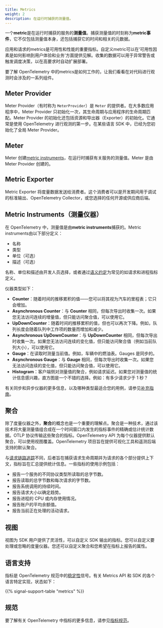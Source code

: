 ```yaml
---
title: Metrics
weight: 2
description: 在运行时捕获的测量值。
---
```


一个**metric**是在运行时捕获的服务的**测量值**。捕获测量值的时刻称为**metric事件**，它不仅包括测量值本身，还包括捕获它的时间和相关的元数据。

应用和请求的metrics是可用性和性能的重要指标。自定义metric可以在‘可用性因素是如何影响到用户体验和业务’方面提供见解。收集的数据可以用于异常警告或触发调度决策，以在高要求时自动扩展部署。

要了解 OpenTelemetry 中的metrics是如何工作的，让我们看看在对代码进行观测时会涉及的一系列组件。

## Meter Provider

Meter Provider（有时称为 `MeterProvider`）是 `Meter` 的提供者。在大多数应用程序中，Meter Provider 只初始化一次，其生命周期与应用程序的生命周期匹配。Meter Provider 的初始化还包括资源和导出器（Exporter）的初始化。它通常是使用 OpenTelemetry 进行观测的第一步。在某些语言 SDK 中，已经为您初始化了全局 Meter Provider。

## Meter

Meter 创建[metric instruments](#metric-instruments)，在运行时捕获有关服务的测量值。Meter 是由 Meter Provider 创建的。

## Metric Exporter

Metric Exporter 将度量数据发送给消费者。这个消费者可以是开发期间用于调试的标准输出、OpenTelemetry Collector，或您选择的任何开源或供应商后端。

## Metric Instruments（测量仪器）

在 OpenTelemetry 中，测量值是由**metric instruments**捕获的。Metric instruments由以下部分定义：

- 名称
- 类型
- 单位（可选）
- 描述（可选）

名称、单位和描述由开发人员选择，或者通过[语义约定](/docs/specs/semconv/general/metrics/)为常见的如请求和进程指标定义。

仪器类型如下：

- **Counter**：随着时间的推移累积的值——您可以将其视为汽车的里程表；它只会增加。
- **Asynchronous Counter**：与 **Counter** 相同，但每次导出时收集一次。如果您无法访问连续的增量值，但只能访问聚合值，可以使用它。
- **UpDownCounter**：随着时间的推移累积的值，但也可以再次下降。例如，队列长度会随着队列中工作项的数量而增加和减少。
- **Asynchronous UpDownCounter**：与 **UpDownCounter** 相同，但每次导出时收集一次。如果您无法访问连续的变化值，但只能访问聚合值（例如当前队列大小），可以使用它。
- **Gauge**：在读取时测量当前值。例如，车辆中的燃油表。Gauges 是同步的。
- **Asynchronous Gauge**：与 **Gauge** 相同，但每次导出时收集一次。如果您无法访问连续的变化值，但只能访问聚合值，可以使用它。
- **Histogram**：客户端侧对测量值的聚合，例如请求延迟。如果您对测量值的统计信息感兴趣，直方图是一个不错的选择。例如：有多少请求少于 1 秒？

有关同步和异步仪器的更多信息，以及哪种类型最适合您的用例，请参见[补充指南](/docs/specs/otel/metrics/supplementary-guidelines/)。

## 聚合

除了度量仪器之外，**聚合**的概念也是一个重要的理解点。聚合是一种技术，通过该技术将大量测量值组合成在一个时间窗口内发生的指标事件的精确或估计统计数据。OTLP 协议传输这些聚合的指标。OpenTelemetry API 为每个仪器提供默认聚合，可以使用视图覆盖。OpenTelemetry 项目旨在提供可视化工具和遥测后端支持的默认聚合。

与[请求链路追踪](../traces/)不同，后者旨在捕获请求生命周期并为请求的各个部分提供上下文，指标旨在汇总提供统计信息。一些指标的使用示例包括：

- 报告一个服务的不同协议类型所读取的总字节数。
- 报告读取的总字节数和每次请求的字节数。
- 报告系统调用的持续时间。
- 报告请求大小以确定趋势。
- 报告进程的 CPU 或内存使用情况。
- 报告账户的平均余额值。
- 报告当前正在处理的活动请求。

## 视图

视图为 SDK 用户提供了灵活性，可以自定义 SDK 输出的指标。您可以自定义要处理或忽略的度量仪器。您还可以自定义聚合和您希望在指标上报告的属性。

## 语言支持

指标是 OpenTelemetry 规范中的[稳定性](/docs/specs/otel/versioning-and-stability/#stable)信号。有关 Metrics API 和 SDK 的各个语言特定实现，状态如下：

{{% signal-support-table "metrics" %}}

## 规范

要了解有关 OpenTelemetry 中指标的更多信息，请参见[指标规范](/docs/specs/otel/overview/#metric-signal)。
```` ▋